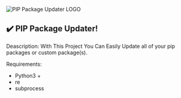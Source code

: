 ![PIP Package Updater LOGO](https://user-images.githubusercontent.com/57534247/103458333-347d9300-4d1c-11eb-9af5-1c4cb47722cd.png)


## :heavy_check_mark: PIP Package Updater!
Deascription: With This Project You Can Easily Update all of your pip packages or custom package(s).

Requirements:

 - Python3 +
 - re
 - subprocess
